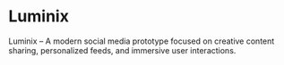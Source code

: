 # Luminix
Luminix – A modern social media prototype focused on creative content sharing, personalized feeds, and immersive user interactions.
